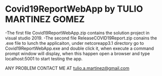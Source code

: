 # Covid19ReportWebApp by TULIO MARTINEZ GOMEZ

-The first file Covid19ReportWebApp.zip contains the solution project in visual studio 2019.
-The second file ReleaseCOVID19Report.zip conains the .exe file to lunch the applicaiton, under netcoreapp3.1 directory
 go to Covid19ReportWebApp.exe and double click it, when execute a command prompt window will display, when this happen
 open a browser and type localhost:5001 to start testing the app.
 
 ANY PROBLEM CONTACT ME AT tulio.a.martinez@gmail.com
